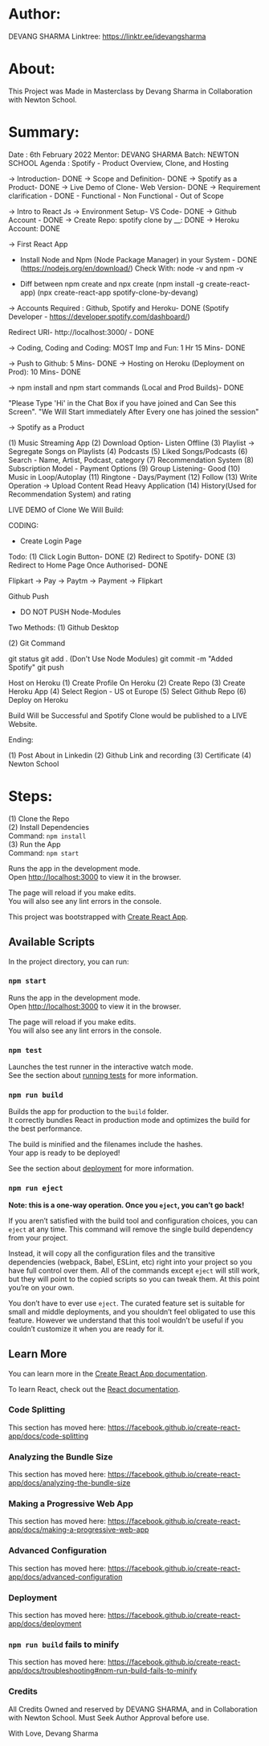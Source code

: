 # Author:
DEVANG SHARMA
Linktree: https://linktr.ee/idevangsharma

# About: 
This Project was Made in Masterclass by Devang Sharma in Collaboration with Newton School.

# Summary:

Date : 6th February 2022
Mentor: DEVANG SHARMA
Batch: NEWTON SCHOOL
Agenda : Spotify  - Product Overview, Clone, and Hosting

-> Introduction- DONE
-> Scope and Definition- DONE
-> Spotify as a Product- DONE
-> Live Demo of Clone- Web Version- DONE
-> Requirement clarification - DONE
 	- Functional
 	- Non Functional
 	- Out of Scope

-> Intro to React Js
-> Environment Setup- VS Code- DONE
-> Github Account - DONE
-> Create Repo: spotify clone by __: DONE
-> Heroku Account: DONE



-> First React App

- Install Node and Npm (Node Package Manager) in your System - DONE
(https://nodejs.org/en/download/)
Check With: node -v and npm -v

- Diff between npm create and npx create
(npm install -g create-react-app)
(npx create-react-app spotify-clone-by-devang)

-> Accounts Required : Github, Spotify and Heroku- DONE
(Spotify Developer - https://developer.spotify.com/dashboard/)

Redirect URI- http://localhost:3000/ - DONE

-> Coding, Coding and Coding: MOST Imp and Fun: 1 Hr 15 Mins- DONE

-> Push to Github: 5 Mins- DONE
-> Hosting on Heroku (Deployment on Prod): 10 Mins- DONE

-> npm install and npm start commands (Local and Prod Builds)- DONE

"Please Type 'Hi' in the Chat Box if you have joined and Can See this Screen".
"We Will Start immediately After Every one has joined the session"





-> Spotify as a Product

(1) Music Streaming App
(2) Download Option- Listen Offline
(3) Playlist -> Segregate Songs on Playlists
(4) Podcasts
(5) Liked Songs/Podcasts
(6) Search - Name, Artist, Podcast, category
(7) Recommendation System
(8) Subscription Model - Payment Options
(9) Group Listening- Good
(10) Music in Loop/Autoplay
(11) Ringtone - Days/Payment
(12) Follow
(13) Write Operation -> Upload Content
Read Heavy Application
(14) History(Used for Recommendation System) and rating


LIVE DEMO of Clone We Will Build:

CODING: 


- Create Login Page

Todo:
(1) Click Login Button- DONE
(2) Redirect to Spotify- DONE
(3) Redirect to Home Page Once Authorised- DONE

Flipkart -> Pay -> Paytm -> Payment -> Flipkart


Github Push
- DO NOT PUSH Node-Modules

Two Methods: 
(1) Github Desktop 


(2) Git Command

git status
git add . (Don't Use Node Modules)
git commit -m "Added Spotify"
git push


Host on Heroku
(1) Create Profile On Heroku
(2) Create Repo
(3) Create Heroku App
(4) Select Region - US ot Europe
(5) Select Github Repo
(6) Deploy on Heroku


Build Will be Successful and Spotify Clone would be published to a LIVE Website.

Ending:

(1) Post About in Linkedin
(2) Github Link and recording
(3) Certificate
(4) Newton School


# Steps:

(1) Clone the Repo <br /> 
(2) Install Dependencies <br />
Command: `npm install`  <br />
(3) Run the App <br />
Command: `npm start` <br />

Runs the app in the development mode.<br />
Open [http://localhost:3000](http://localhost:3000) to view it in the browser.

The page will reload if you make edits.<br />
You will also see any lint errors in the console.



This project was bootstrapped with [Create React App](https://github.com/facebook/create-react-app).


## Available Scripts

In the project directory, you can run:

### `npm start`

Runs the app in the development mode.<br />
Open [http://localhost:3000](http://localhost:3000) to view it in the browser.

The page will reload if you make edits.<br />
You will also see any lint errors in the console.

### `npm test`

Launches the test runner in the interactive watch mode.<br />
See the section about [running tests](https://facebook.github.io/create-react-app/docs/running-tests) for more information.

### `npm run build`

Builds the app for production to the `build` folder.<br />
It correctly bundles React in production mode and optimizes the build for the best performance.

The build is minified and the filenames include the hashes.<br />
Your app is ready to be deployed!

See the section about [deployment](https://facebook.github.io/create-react-app/docs/deployment) for more information.

### `npm run eject`

**Note: this is a one-way operation. Once you `eject`, you can’t go back!**

If you aren’t satisfied with the build tool and configuration choices, you can `eject` at any time. This command will remove the single build dependency from your project.

Instead, it will copy all the configuration files and the transitive dependencies (webpack, Babel, ESLint, etc) right into your project so you have full control over them. All of the commands except `eject` will still work, but they will point to the copied scripts so you can tweak them. At this point you’re on your own.

You don’t have to ever use `eject`. The curated feature set is suitable for small and middle deployments, and you shouldn’t feel obligated to use this feature. However we understand that this tool wouldn’t be useful if you couldn’t customize it when you are ready for it.

## Learn More

You can learn more in the [Create React App documentation](https://facebook.github.io/create-react-app/docs/getting-started).

To learn React, check out the [React documentation](https://reactjs.org/).

### Code Splitting

This section has moved here: https://facebook.github.io/create-react-app/docs/code-splitting

### Analyzing the Bundle Size

This section has moved here: https://facebook.github.io/create-react-app/docs/analyzing-the-bundle-size

### Making a Progressive Web App

This section has moved here: https://facebook.github.io/create-react-app/docs/making-a-progressive-web-app

### Advanced Configuration

This section has moved here: https://facebook.github.io/create-react-app/docs/advanced-configuration

### Deployment

This section has moved here: https://facebook.github.io/create-react-app/docs/deployment

### `npm run build` fails to minify

This section has moved here: https://facebook.github.io/create-react-app/docs/troubleshooting#npm-run-build-fails-to-minify


### Credits

All Credits Owned and reserved by DEVANG SHARMA, and in Collaboration with Newton School.
Must Seek Author Approval before use.

With Love,
Devang Sharma

